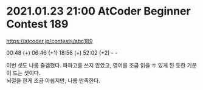 # 2021.01.23 21:00 AtCoder Beginner Contest 189

https://atcoder.jp/contests/abc189

00:48 (+) 06:46 (+1) 18:56 (+) 52:02 (+2) - -

이번 셋도 나름 즐겜했다. 파파고를 쓰지 않았고, 영어를 조금 읽을 수 있게 된 듯한 기분이 드는 셋이다.  
뇌절을 한게 조금 아쉽지만, 나름 만족한다.